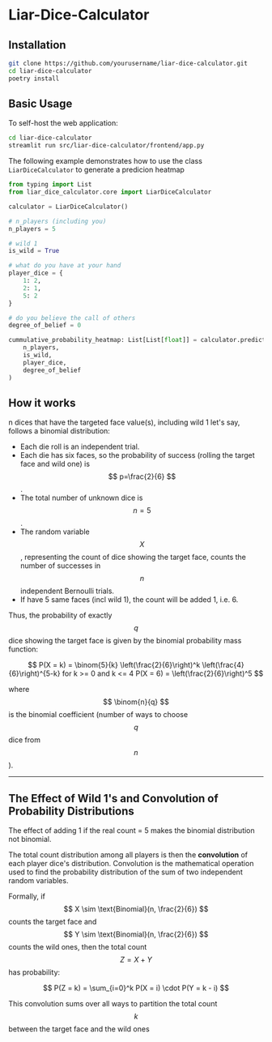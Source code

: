 # Liar-Dice-Calculator

## Installation

```bash
git clone https://github.com/yourusername/liar-dice-calculator.git
cd liar-dice-calculator
poetry install
```

## Basic Usage

To self-host the web application: 

```bash
cd liar-dice-calculator
streamlit run src/liar-dice-calculator/frontend/app.py
```

The following example demonstrates how to use the class `LiarDiceCalculator` to generate a predicion heatmap

```python
from typing import List
from liar_dice_calculator.core import LiarDiceCalculator

calculator = LiarDiceCalculator()

# n_players (including you)
n_players = 5

# wild 1
is_wild = True

# what do you have at your hand
player_dice = {
    1: 2,
    2: 1,
    5: 2
}

# do you believe the call of others
degree_of_belief = 0

cummulative_probability_heatmap: List[List[float]] = calculator.predict(
    n_players,
    is_wild,
    player_dice,
    degree_of_belief
)
```
## How it works
n dices that have the targeted face value(s), including wild 1 let's say, follows a binomial distribution:

- Each die roll is an independent trial.
- Each die has six faces, so the probability of success (rolling the target face and wild one) is $$ p=\frac{2}{6} $$.
- The total number of unknown dice is $$ n=5 $$.
- The random variable $$ X $$, representing the count of dice showing the target face, counts the number of successes in $$ n $$ independent Bernoulli trials.
- If have 5 same faces (incl wild 1), the count will be added 1, i.e. 6.

Thus, the probability of exactly $$ q $$ dice showing the target face is given by the binomial probability mass function:

$$
P(X = k) = \binom{5}{k} \left(\frac{2}{6}\right)^k \left(\frac{4}{6}\right)^{5-k} for k >= 0 and k <= 4
P(X = 6) = \left(\frac{2}{6}\right)^5
$$

where $$ \binom{n}{q} $$ is the binomial coefficient (number of ways to choose $$ q $$ dice from $$ n $$).

---

## The Effect of Wild 1's and Convolution of Probability Distributions

The effect of adding 1 if the real count = 5 makes the binomial distribution not binomial.

The total count distribution among all players is then the **convolution** of each player dice's distribution. Convolution is the mathematical operation used to find the probability distribution of the sum of two independent random variables.

Formally, if $$ X \sim \text{Binomial}(n, \frac{2}{6}) $$ counts the target face and $$ Y \sim \text{Binomial}(n, \frac{2}{6}) $$ counts the wild ones, then the total count $$ Z = X + Y $$ has probability:

$$
P(Z = k) = \sum_{i=0}^k P(X = i) \cdot P(Y = k - i)
$$

This convolution sums over all ways to partition the total count $$ k $$ between the target face and the wild ones